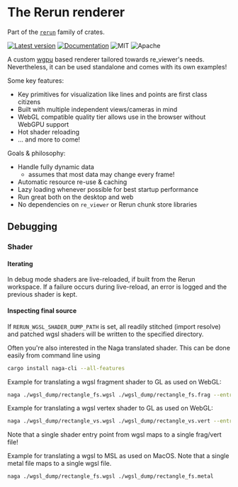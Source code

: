 # The Rerun renderer

Part of the [`rerun`](https://github.com/rerun-io/rerun) family of crates.

[![Latest version](https://img.shields.io/crates/v/re_renderer.svg)](https://crates.io/crates/re_renderer)
[![Documentation](https://docs.rs/re_renderer/badge.svg)](https://docs.rs/re_renderer)
![MIT](https://img.shields.io/badge/license-MIT-blue.svg)
![Apache](https://img.shields.io/badge/license-Apache-blue.svg)

A custom [wgpu](https://github.com/gfx-rs/wgpu/) based renderer tailored towards re_viewer's needs.
Nevertheless, it can be used standalone and comes with its own examples!

Some key features:
* Key primitives for visualization like lines and points are first class citizens
* Built with multiple independent views/cameras in mind
* WebGL compatible quality tier allows use in the browser without WebGPU support
* Hot shader reloading
* … and more to come!

Goals & philosophy:
* Handle fully dynamic data
  * assumes that most data may change every frame!
* Automatic resource re-use & caching
* Lazy loading whenever possible for best startup performance
* Run great both on the desktop and web
* No dependencies on `re_viewer` or Rerun chunk store libraries


## Debugging

### Shader

#### Iterating

In debug mode shaders are live-reloaded, if built from the Rerun workspace.
If a failure occurs during live-reload, an error is logged and the previous shader is kept.

#### Inspecting final source

If `RERUN_WGSL_SHADER_DUMP_PATH` is set, all readily stitched (import resolve) and patched
wgsl shaders will be written to the specified directory.

Often you're also interested in the Naga translated shader. This can be done easily from command line using
```sh
cargo install naga-cli --all-features
```

Example for translating a wgsl fragment shader to GL as used on WebGL:
```sh
naga ./wgsl_dump/rectangle_fs.wgsl ./wgsl_dump/rectangle_fs.frag --entry-point fs_main --profile es300
```
Example for translating a wgsl vertex shader to GL as used on WebGL:
```sh
naga ./wgsl_dump/rectangle_vs.wgsl ./wgsl_dump/rectangle_vs.vert --entry-point vs_main --profile es300
```
Note that a single shader entry point from wgsl maps to a single frag/vert file!

Example for translating a wgsl to MSL as used on MacOS.
Note that a single metal file maps to a single wgsl file.
```sh
naga ./wgsl_dump/rectangle_fs.wgsl ./wgsl_dump/rectangle_fs.metal
```

